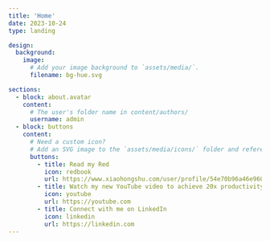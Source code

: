 ```yaml
---
title: 'Home'
date: 2023-10-24
type: landing

design:
  background:
    image:
      # Add your image background to `assets/media/`.
      filename: bg-hue.svg

sections:
  - block: about.avatar
    content:
      # The user's folder name in content/authors/
      username: admin
  - block: buttons
    content:
      # Need a custom icon?
      # Add an SVG image to the `assets/media/icons/` folder and reference it in the `icon` field below
      buttons:
        - title: Read my Red
          icon: redbook
          url: https://www.xiaohongshu.com/user/profile/54e70b96a46e960adeb4b8bb
        - title: Watch my new YouTube video to achieve 20x productivity
          icon: youtube
          url: https://youtube.com
        - title: Connect with me on LinkedIn
          icon: linkedin
          url: https://linkedin.com
---
```

